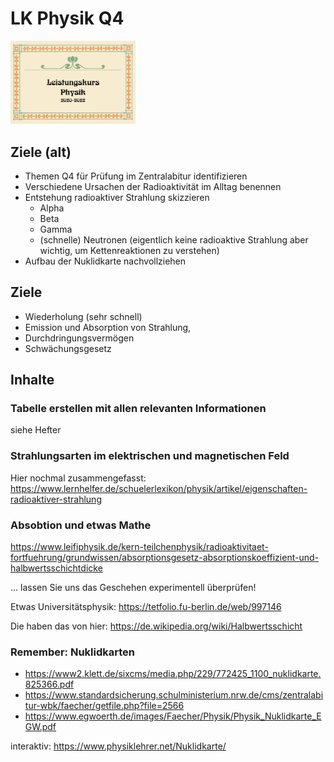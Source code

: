 # LK Physik Q4

<img src="Art-Nouveau-LKPH.png" alt="drawing" style="width:200px;"/>

## Ziele (alt)

* Themen Q4 für Prüfung im Zentralabitur identifizieren
* Verschiedene Ursachen der Radioaktivität im Alltag benennen
* Entstehung radioaktiver Strahlung skizzieren
	* Alpha
	* Beta
	* Gamma
	* (schnelle) Neutronen (eigentlich keine radioaktive Strahlung aber wichtig, um Kettenreaktionen zu verstehen)
* Aufbau der Nuklidkarte nachvollziehen

## Ziele

* Wiederholung (sehr schnell)
* Emission und Absorption von Strahlung, 
* Durchdringungsvermögen
* Schwächungsgesetz 


## Inhalte

### Tabelle erstellen mit allen relevanten Informationen

siehe Hefter

### Strahlungsarten im elektrischen und magnetischen Feld

Hier nochmal zusammengefasst: https://www.lernhelfer.de/schuelerlexikon/physik/artikel/eigenschaften-radioaktiver-strahlung

### Absobtion und etwas Mathe

https://www.leifiphysik.de/kern-teilchenphysik/radioaktivitaet-fortfuehrung/grundwissen/absorptionsgesetz-absorptionskoeffizient-und-halbwertsschichtdicke

... lassen Sie uns das Geschehen experimentell überprüfen!

Etwas Universitätsphysik: https://tetfolio.fu-berlin.de/web/997146

Die haben das von hier: https://de.wikipedia.org/wiki/Halbwertsschicht

### Remember: Nuklidkarten

* https://www2.klett.de/sixcms/media.php/229/772425_1100_nuklidkarte.825366.pdf
* https://www.standardsicherung.schulministerium.nrw.de/cms/zentralabitur-wbk/faecher/getfile.php?file=2566
* https://www.egwoerth.de/images/Faecher/Physik/Physik_Nuklidkarte_EGW.pdf

interaktiv: https://www.physiklehrer.net/Nuklidkarte/
